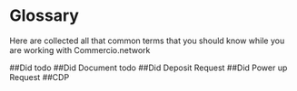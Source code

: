 # Glossary
Here are collected all that common terms that you should know while you are working with Commercio.network

##Did 
todo
##Did Document 
todo
##Did Deposit Request
##Did Power up Request
##CDP
